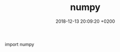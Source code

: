 ﻿---
layout: post
title:  "numpy"
date:   2018-12-13 20:09:20 +0200
categories: python
---
import numpy
